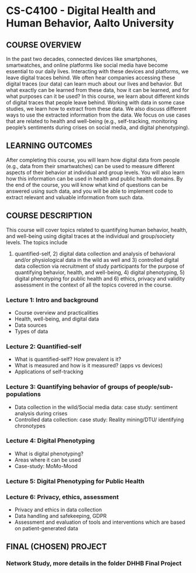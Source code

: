 # CS-C4100 - Digital Health and Human Behavior, Aalto University

## COURSE OVERVIEW
In the past two decades, connected devices like smartphones, smartwatches, and online platforms like social media have become essential to our daily lives. Interacting with these devices and platforms, we leave digital traces behind. We often hear companies accessing these digital traces (our data) can learn much about our lives and behavior. But what exactly can be learned from these data, how it can be learned, and for what purposes can it be used? In this course, we learn about different kinds of digital traces that people leave behind. Working with data in some case studies, we learn how to extract from these data. We also discuss different ways to use the extracted information from the data. We focus on use cases that are related to health and well-being (e.g., self-tracking, monitoring people’s sentiments during crises on social media, and digital phenotyping).

## LEARNING OUTCOMES
After completing this course, you will learn how digital data from people (e.g., data from their smartwatches) can be used to measure different aspects of their behavior at individual and group levels. You will also learn how this information can be used in health and public health domains. By the end of the course, you will know what kind of questions can be answered using such data, and you will be able to implement code to extract relevant and valuable information from such data.

## COURSE DESCRIPTION
This course will cover topics related to quantifying human behavior, health, and well-being using digital traces at the individual and group/society levels. The topics include
1) quantified-self, 2) digital data collection and analysis of behavioral and/or physiological data in the wild as well and 3) controlled digital data collection via recruitment of study participants for the purpose of quantifying behavior, health, and well-being, 4) digital phenotyping, 5) digital phenotyping for public health and 6) ethics, privacy and validity assessment in the context of all the topics covered in the course.

### Lecture 1: Intro and background
* Course overview and practicalities
* Health, well-being, and digital data
* Data sources
* Types of data

### Lecture 2: Quantified-self
* What is quantified-self? How prevalent is it?
* What is measured and how is it measured? (apps vs devices)
* Applications of self-tracking

### Lecture 3: Quantifying behavior of groups of people/sub-populations
* Data collection in the wild/Social media data: case study: sentiment analysis during crises
* Controlled data collection: case study: Reality mining/DTU/ identifying chronotypes

### Lecture 4: Digital Phenotyping
* What is digital phenotyping?
* Areas where it can be used
* Case-study: MoMo-Mood

### Lecture 5: Digital Phenotyping for Public Health

### Lecture 6: Privacy, ethics, assessment
* Privacy and ethics in data collection
* Data handling and safekeeping, GDPR
* Assessment and evaluation of tools and interventions which are based on patient-generated data

## FINAL (CHOSEN) PROJECT
### Network Study, more details in the folder DHHB Final Project





